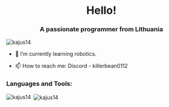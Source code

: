 <h1 align="center">Hello!</h1>
<h3 align="center">A passionate programmer from Lithuania</h3>

<p align="left"> <img src="https://komarev.com/ghpvc/?username=kajus14&label=Profile%20views&color=0e75b6&style=flat" alt="kajus14" /> </p>

- 🌱 I’m currently learning robotics.

- 📫 How to reach me: Discord - killerbean0112
</p>

<h3 align="left">Languages and Tools:</h3>

<p><img align="left" src="https://github-readme-stats.vercel.app/api/top-langs?username=kajus14&show_icons=true&locale=en&layout=compact" alt="kajus14" /></p>

<p>&nbsp;<img align="center" src="https://github-readme-stats.vercel.app/api?username=kajus14&show_icons=true&locale=en" alt="kajus14" /></p>
